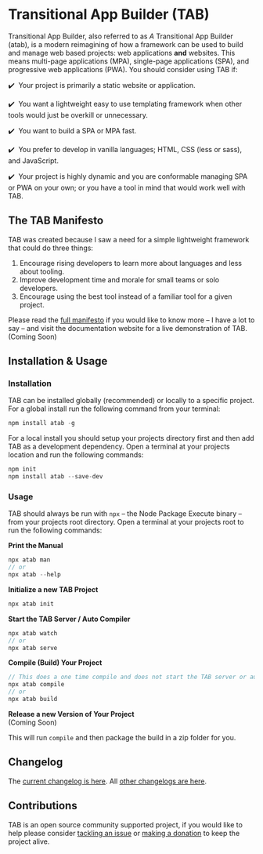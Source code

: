 # Transitional App Builder (TAB)
Transitional App Builder, also referred to as *A* Transitional App Builder (atab), is a modern reimagining of how a framework can be used to build and manage web based projects: web applications **and** websites. This means multi-page applications (MPA), single-page applications (SPA), and progressive web applications (PWA). You should consider using TAB if:

:heavy_check_mark:&nbsp; Your project is primarily a static website or application.

:heavy_check_mark:&nbsp; You want a lightweight easy to use templating framework when other tools would just be overkill or unnecessary.

:heavy_check_mark:&nbsp; You want to build a SPA or MPA fast.

:heavy_check_mark:&nbsp; You prefer to develop in vanilla languages; HTML, CSS (less or sass), and JavaScript.

:heavy_check_mark:&nbsp; Your project is highly dynamic and you are conformable managing SPA or PWA on your own; or you have a tool in mind that would work well with TAB.

## The TAB Manifesto
TAB was created because I saw a need for a simple lightweight framework that could do three things:

1. Encourage rising developers to learn more about languages and less about tooling.
2. Improve development time and morale for small teams or solo developers.
3. Encourage using the best tool instead of a familiar tool for a given project.

Please read the [full manifesto](MANIFESTO.md) if you would like to know more &ndash; I have a lot to say &ndash; and visit the documentation website for a live demonstration of TAB. (Coming Soon)

## Installation & Usage

### Installation
TAB can be installed globally (recommended) or locally to a specific project. For a global install run the following command from your terminal:

```javascript
npm install atab -g
```

For a local install you should setup your projects directory first and then add TAB as a development dependency. Open a terminal at your projects location and run the following commands:

```javascript
npm init
npm install atab --save-dev
```

### Usage
TAB should always be run with `npx` &ndash; the Node Package Execute binary &ndash; from your projects root directory. Open a terminal at your projects root to run the following commands:

**Print the Manual**<br>
```javascript
npx atab man
// or
npx atab --help
```

**Initialize a new TAB Project**<br>
```javascript
npx atab init
```

**Start the TAB Server / Auto Compiler**<br>
```javascript
npx atab watch
// or
npx atab serve
```

**Compile (Build) Your Project**<br>
```javascript
// This does a one time compile and does not start the TAB server or auto compiler.
npx atab compile
// or
npx atab build
```

**Release a new Version of Your Project**<br>
(Coming Soon)

This will run `compile` and then package the build in a zip folder for you.

## Changelog

The [current changelog is here](./changelogs/v1.md). All [other changelogs are here](./changelogs).

## Contributions

TAB is an open source community supported project, if you would like to help please consider <a href="https://github.com/caboodle-tech/transitional-app-builder/issues" target="_blank">tackling an issue</a> or <a href="https://ko-fi.com/caboodletech" target="_blank">making a donation</a> to keep the project alive.
